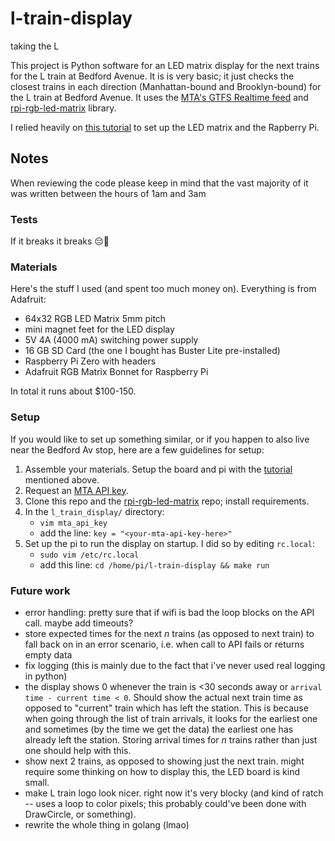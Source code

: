 # l-train-display
taking the L

This project is Python software for an LED matrix display for the next trains for the L train at Bedford Avenue.
It is is very basic; it just checks the closest trains in each direction (Manhattan-bound and Brooklyn-bound) for the L train at Bedford Avenue.
It uses the [MTA's GTFS Realtime feed](https://api.mta.info/#/landing) and [rpi-rgb-led-matrix](https://github.com/hzeller/rpi-rgb-led-matrix) library.

I relied heavily on [this tutorial](https://howchoo.com/pi/raspberry-pi-led-matrix-panel) to set up the LED matrix and the Rapberry Pi.

## Notes
When reviewing the code please keep in mind that the vast majority of it was written between the hours of 1am and 3am

### Tests
If it breaks it breaks 😔🤟

### Materials
Here's the stuff I used (and spent too much money on). Everything is from Adafruit:
- 64x32 RGB LED Matrix 5mm pitch
- mini magnet feet for the LED display
- 5V 4A (4000 mA) switching power supply
- 16 GB SD Card (the one I bought has Buster Lite pre-installed)
- Raspberry Pi Zero with headers
- Adafruit RGB Matrix Bonnet for Raspberry Pi

In total it runs about $100-150.

### Setup
If you would like to set up something similar, or if you happen to also live near the Bedford Av stop, here are a few guidelines for setup:
1. Assemble your materials. Setup the board and pi with the [tutorial](https://howchoo.com/pi/raspberry-pi-led-matrix-panel) mentioned above.
2. Request an [MTA API key](https://api.mta.info/#/landing).
3. Clone this repo and the [rpi-rgb-led-matrix](https://github.com/hzeller/rpi-rgb-led-matrix) repo; install requirements.
4. In the `l_train_display/` directory:
    - `vim mta_api_key`
    - add the line: `key = "<your-mta-api-key-here>"`
5. Set up the pi to run the display on startup. I did so by editing `rc.local`:
    - `sudo vim /etc/rc.local`
    - add this line: `cd /home/pi/l-train-display && make run`

### Future work
- error handling: pretty sure that if wifi is bad the loop blocks on the API call. maybe add timeouts?
- store expected times for the next _n_ trains (as opposed to next train) to fall back on in an error scenario, i.e. when call to API fails or returns empty data
- fix logging (this is mainly due to the fact that i've never used real logging in python)
- the display shows 0 whenever the train is <30 seconds away or `arrival time - current time < 0`. Should show the actual next train time as opposed to "current" train which has left the station. This is because when going through the list of train arrivals, it looks for the earliest one and sometimes (by the time we get the data) the earliest one has already left the station. Storing arrival times for _n_ trains rather than just one should help with this.
- show next 2 trains, as opposed to showing just the next train. might require some thinking on how to display this, the LED board is kind small.
- make L train logo look nicer. right now it's very blocky (and kind of ratch -- uses a loop to color pixels; this probably could've been done with DrawCircle, or something).
- rewrite the whole thing in golang (lmao)
